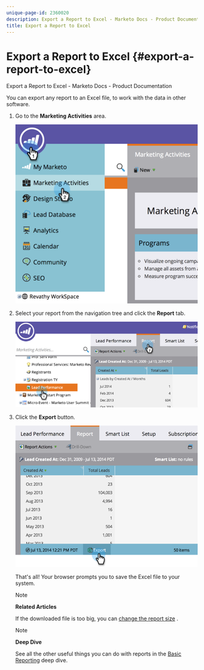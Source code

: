 ```yaml
---
unique-page-id: 2360020
description: Export a Report to Excel - Marketo Docs - Product Documentation
title: Export a Report to Excel
---
```


# Export a Report to Excel {#export-a-report-to-excel}

Export a Report to Excel - Marketo Docs - Product Documentation

You can export any report to an Excel file, to work with the data in other software.

1. Go to the **Marketing Activities** area.

   ![](assets/image2014-9-16-13-3a11-3a14.png)

1. Select your report from the navigation tree and click the **Report** tab.

   ![](assets/image2014-9-16-13-3a11-3a18.png)

1. Click the **Export** button.

   ![](assets/image2014-9-16-13-3a11-3a21.png)

   That's all! Your browser prompts you to save the Excel file to your system.

   >[!NOTE]
   >
   >**Related Articles**
   >
   >
   >If the downloaded file is too big, you can [change the report size](../../../../product-docs/reporting/basic-reporting/editing-reports/configure-report-size.md) .

   >[!NOTE]
   >
   >**Deep Dive**
   >
   >
   >See all the other useful things you can do with reports in the [Basic Reporting](../../../../product-docs/reporting/basic-reporting.md) deep dive.

